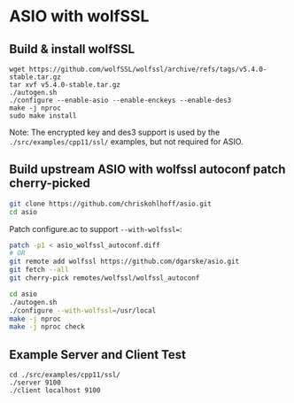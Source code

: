 # ASIO with wolfSSL


## Build & install wolfSSL

```
wget https://github.com/wolfSSL/wolfssl/archive/refs/tags/v5.4.0-stable.tar.gz
tar xvf v5.4.0-stable.tar.gz 
./autogen.sh
./configure --enable-asio --enable-enckeys --enable-des3
make -j nproc 
sudo make install
```

Note: The encrypted key and des3 support is used by the `./src/examples/cpp11/ssl/` examples, but not required for ASIO.

## Build upstream ASIO with wolfssl autoconf patch cherry-picked

```sh
git clone https://github.com/chriskohlhoff/asio.git
cd asio
```

Patch configure.ac to support `--with-wolfssl=`:
```sh
patch -p1 < asio_wolfssl_autoconf.diff
# OR
git remote add wolfssl https://github.com/dgarske/asio.git
git fetch --all
git cherry-pick remotes/wolfssl/wolfssl_autoconf
```

```sh
cd asio
./autogen.sh
./configure --with-wolfssl=/usr/local 
make -j nproc 
make -j nproc check 
```

## Example Server and Client Test

```
cd ./src/examples/cpp11/ssl/
./server 9100
./client localhost 9100
```
